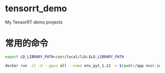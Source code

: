 # tensorrt_demo
My TensorRT demo projects

# 常用的命令
```bash
export LD_LIBRARY_PATH=/usr/local/lib:$LD_LIBRARY_PATH
```
```bash
docker run -it -d --gpus all --name env_pyt_1.12 -v $(pwd):/app nvcr.io/nvidia/pytorch:22.03-py3-v0.0.1
```